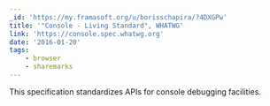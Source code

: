 ```yaml
---
_id: 'https://my.framasoft.org/u/borisschapira/?4DXGPw'
title: '"Console - Living Standard", WHATWG'
link: 'https://console.spec.whatwg.org'
date: '2016-01-20'
tags:
    - browser
    - sharemarks
---
```


<div class="markdown"><p>This specification standardizes APIs for console debugging facilities.
</p></div>
